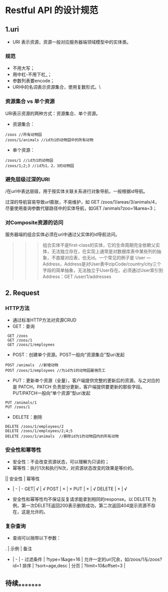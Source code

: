 # Restful API 的设计规范

## 1.uri
* URI 表示资源，资源一般对应服务器端领域模型中的实体类。

### 规范
* 不用大写；
* 用中杠-不用下杠_；
* 参数列表要encode；
* URI中的名词表示资源集合，使用复数形式。\

### 资源集合 vs 单个资源
URI表示资源的两种方式：资源集合、单个资源。

* 资源集合：
```
/zoos //所有动物园
/zoos/1/animals //id为1的动物园中的所有动物
```
* 单个资源：
```
/zoos/1 //id为1的动物园
/zoos/1;2;3 //id为1，2，3的动物园
```

### 避免层级过深的URI
/在url中表达层级，用于按实体关联关系进行对象导航，一般根据id导航。

过深的导航容易导致url膨胀，不易维护，如 GET /zoos/1/areas/3/animals/4，尽量使用查询参数代替路径中的实体导航，如GET /animals?zoo=1&area=3；

### 对Composite资源的访问
服务器端的组合实体必须在uri中通过父实体的id导航访问。
>>>组合实体不是first-class的实体，它的生命周期完全依赖父实体，无法独立存在，在实现上通常是对数据库表中某些列的抽象，不直接对应表，也无id。一个常见的例子是 User — Address，Address是对User表中zipCode/country/city三个字段的简单抽象，无法独立于User存在。必须通过User索引到Address：GET /user/1/addresses

## 2. Request
### HTTP方法

* 通过标准HTTP方法对资源CRUD
* GET：查询
```
 GET /zoos
 GET /zoos/1
 GET /zoos/1/employees
```

* POST：创建单个资源。POST一般向“资源集合”型uri发起
```
POST /animals  //新增动物
POST /zoos/1/employees //为id为1的动物园雇佣员工
```

* PUT：更新单个资源（全量），客户端提供完整的更新后的资源。与之对应的是 PATCH，PATCH 负责部分更新，客户端提供要更新的那些字段。PUT/PATCH一般向“单个资源”型uri发起
```
PUT /animals/1
PUT /zoos/1
```

* DELETE：删除
```
DELETE /zoos/1/employees/2
DELETE /zoos/1/employees/2;4;5
DELETE /zoos/1/animals  //删除id为1的动物园内的所有动物
```

### 安全性和幂等性
* 安全性：不会改变资源状态，可以理解为只读的；
* 幂等性：执行1次和执行N次，对资源状态改变的效果是等价的。
 
|| 安全性 | 幂等性
- | - | - 
GET| √ | √ 
POST | × | ×
PUT | × | √
DELETE | × | √

* 安全性和幂等性均不保证反复请求能拿到相同的response。以 DELETE 为例，第一次DELETE返回200表示删除成功，第二次返回404提示资源不存在，这是允许的。

### 复杂查询
* 查询可以捎带以下参数：

. | 示例 | 备注
- | - | -
过滤条件 | ?type=1&age=16 | 允许一定的uri冗余，如/zoos/1与/zoos?id=1
排序 | ?sort=age,desc |
分页 | ?limit=10&offset=3 |

## 待续。。。。。。。